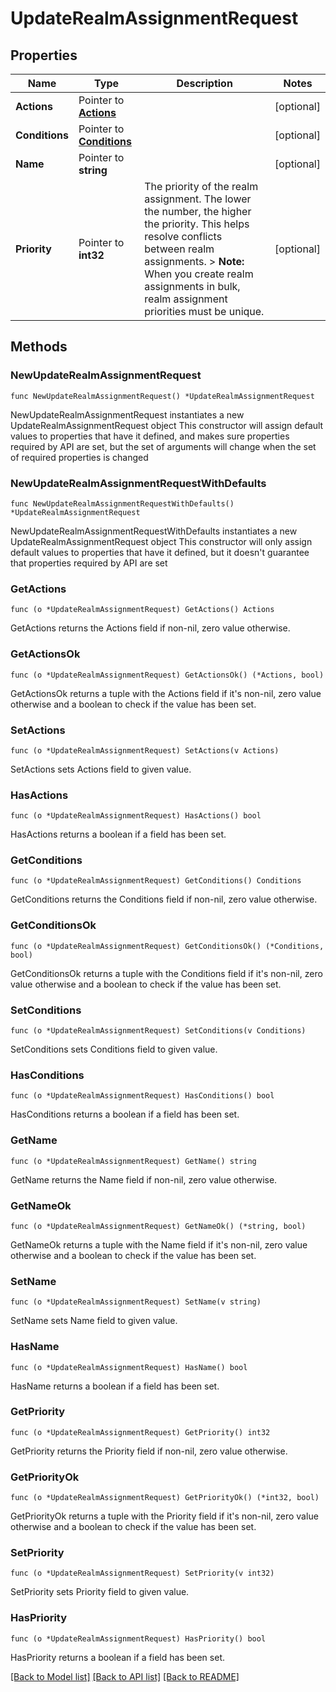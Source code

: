 # UpdateRealmAssignmentRequest

## Properties

Name | Type | Description | Notes
------------ | ------------- | ------------- | -------------
**Actions** | Pointer to [**Actions**](Actions.md) |  | [optional] 
**Conditions** | Pointer to [**Conditions**](Conditions.md) |  | [optional] 
**Name** | Pointer to **string** |  | [optional] 
**Priority** | Pointer to **int32** | The priority of the realm assignment. The lower the number, the higher the priority. This helps resolve conflicts between realm assignments. &gt; **Note:** When you create realm assignments in bulk, realm assignment priorities must be unique. | [optional] 

## Methods

### NewUpdateRealmAssignmentRequest

`func NewUpdateRealmAssignmentRequest() *UpdateRealmAssignmentRequest`

NewUpdateRealmAssignmentRequest instantiates a new UpdateRealmAssignmentRequest object
This constructor will assign default values to properties that have it defined,
and makes sure properties required by API are set, but the set of arguments
will change when the set of required properties is changed

### NewUpdateRealmAssignmentRequestWithDefaults

`func NewUpdateRealmAssignmentRequestWithDefaults() *UpdateRealmAssignmentRequest`

NewUpdateRealmAssignmentRequestWithDefaults instantiates a new UpdateRealmAssignmentRequest object
This constructor will only assign default values to properties that have it defined,
but it doesn't guarantee that properties required by API are set

### GetActions

`func (o *UpdateRealmAssignmentRequest) GetActions() Actions`

GetActions returns the Actions field if non-nil, zero value otherwise.

### GetActionsOk

`func (o *UpdateRealmAssignmentRequest) GetActionsOk() (*Actions, bool)`

GetActionsOk returns a tuple with the Actions field if it's non-nil, zero value otherwise
and a boolean to check if the value has been set.

### SetActions

`func (o *UpdateRealmAssignmentRequest) SetActions(v Actions)`

SetActions sets Actions field to given value.

### HasActions

`func (o *UpdateRealmAssignmentRequest) HasActions() bool`

HasActions returns a boolean if a field has been set.

### GetConditions

`func (o *UpdateRealmAssignmentRequest) GetConditions() Conditions`

GetConditions returns the Conditions field if non-nil, zero value otherwise.

### GetConditionsOk

`func (o *UpdateRealmAssignmentRequest) GetConditionsOk() (*Conditions, bool)`

GetConditionsOk returns a tuple with the Conditions field if it's non-nil, zero value otherwise
and a boolean to check if the value has been set.

### SetConditions

`func (o *UpdateRealmAssignmentRequest) SetConditions(v Conditions)`

SetConditions sets Conditions field to given value.

### HasConditions

`func (o *UpdateRealmAssignmentRequest) HasConditions() bool`

HasConditions returns a boolean if a field has been set.

### GetName

`func (o *UpdateRealmAssignmentRequest) GetName() string`

GetName returns the Name field if non-nil, zero value otherwise.

### GetNameOk

`func (o *UpdateRealmAssignmentRequest) GetNameOk() (*string, bool)`

GetNameOk returns a tuple with the Name field if it's non-nil, zero value otherwise
and a boolean to check if the value has been set.

### SetName

`func (o *UpdateRealmAssignmentRequest) SetName(v string)`

SetName sets Name field to given value.

### HasName

`func (o *UpdateRealmAssignmentRequest) HasName() bool`

HasName returns a boolean if a field has been set.

### GetPriority

`func (o *UpdateRealmAssignmentRequest) GetPriority() int32`

GetPriority returns the Priority field if non-nil, zero value otherwise.

### GetPriorityOk

`func (o *UpdateRealmAssignmentRequest) GetPriorityOk() (*int32, bool)`

GetPriorityOk returns a tuple with the Priority field if it's non-nil, zero value otherwise
and a boolean to check if the value has been set.

### SetPriority

`func (o *UpdateRealmAssignmentRequest) SetPriority(v int32)`

SetPriority sets Priority field to given value.

### HasPriority

`func (o *UpdateRealmAssignmentRequest) HasPriority() bool`

HasPriority returns a boolean if a field has been set.


[[Back to Model list]](../README.md#documentation-for-models) [[Back to API list]](../README.md#documentation-for-api-endpoints) [[Back to README]](../README.md)


